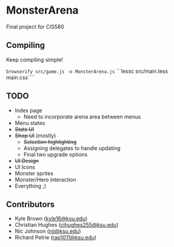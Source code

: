 # MonsterArena

Final project for CIS580

## Compiling

Keep compiling simple!

```browserify src/game.js -o MonsterArena.js```
```lessc src/main.less main.css````

## TODO

* Index page  
    * Need to incorporate arena area between menus
* Menu states
* ~~Stats UI~~
* ~~Shop UI~~ (mostly)  
    * ~~Selection highlighting~~
    * Assigning delegates to handle updating
    * Final two upgrade options
* ~~UI Design~~
* UI Icons
* Monster sprites
* Monster/Hero interaction
* Everything ;)

## Contributors

* Kyle Brown (kyle16@ksu.edu)
* Christian Hughes (cjhughes255@ksu.edu)
* Nic Johnson (njj@ksu.edu)
* Richard Petrie (rap1011@ksu.edu)


